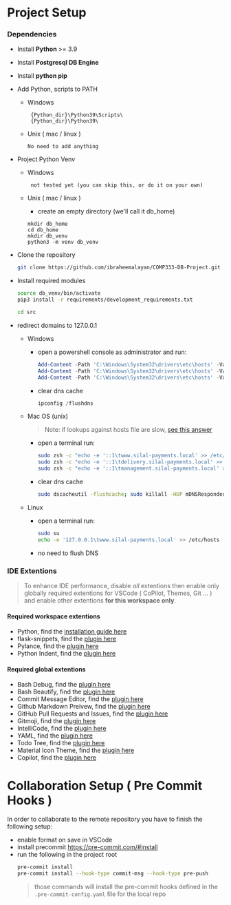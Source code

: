 # Project Setup

### Dependencies

* Install **Python** >= 3.9
* Install **Postgresql DB Engine**
* Install **python pip**
* Add Python, scripts to PATH
    * Windows
       ```
        {Python_dir}\Python39\Scripts\
        {Python_dir}\Python39\
       ```

    * Unix ( mac / linux )

        ```
        No need to add anything
        ```

* Project Python Venv
    * Windows
       ```
        not tested yet (you can skip this, or do it on your own)
       ```

    * Unix ( mac / linux )

        * create an empty directory (we'll call it db_home)

        ```
        mkdir db_home
        cd db_home
        mkdir db_venv
        python3 -m venv db_venv
        ```

* Clone the repository
    ```zsh
    git clone https://github.com/ibraheemalayan/COMP333-DB-Project.git .
    ```

* Install required modules
    ```zsh
    source db_venv/bin/activate
    pip3 install -r requirements/development_requirements.txt
    ```
    ```zsh
    cd src
    ```

* redirect domains to 127.0.0.1
    * Windows
        * open a powershell console as administrator and run:

            ```powershell
            Add-Content -Path 'C:\Windows\System32\drivers\etc\hosts' -Value '127.0.0.1     www.silal-payments.local'
            Add-Content -Path 'C:\Windows\System32\drivers\etc\hosts' -Value '127.0.0.1     management.silal-payments.local'
            Add-Content -Path 'C:\Windows\System32\drivers\etc\hosts' -Value '127.0.0.1     delivery.silal-payments.local'
            ```
        * clear dns cache
            ```powershell
            ipconfig /flushdns
            ```

    * Mac OS (unix)

        > Note: if lookups against hosts file are slow, [see this answer](https://superuser.com/questions/1596225/dns-resolution-delay-for-entries-in-etc-hosts#)

        * open a terminal run:

            ```zsh
            sudo zsh -c "echo -e '::1\twww.silal-payments.local' >> /etc/hosts"
            sudo zsh -c "echo -e '::1\tdelivery.silal-payments.local' >> /etc/hosts"
            sudo zsh -c "echo -e '::1\tmanagement.silal-payments.local' >> /etc/hosts"
            ```
        * clear dns cache
            ```zsh
            sudo dscacheutil -flushcache; sudo killall -HUP mDNSResponder
            ```

    * Linux
        * open a terminal run:

            ```zsh
            sudo su
            echo -e '127.0.0.1\twww.silal-payments.local' >> /etc/hosts
            ```
        * no need to flush DNS

### IDE Extentions

> To enhance IDE performance, disable *all* extentions then enable only globally required extentions for VSCode ( CoPilot, Themes, Git ... ) and enable other extentions **for this workspace only**.

#### Required workspace extentions

* Python, find the [installation guide here](https://marketplace.visualstudio.com/items?itemName=ms-python.python)
* flask-snippets, find the [plugin here](https://marketplace.visualstudio.com/items?itemName=cstrap.flask-snippets)
* Pylance, find the [plugin here](https://marketplace.visualstudio.com/items?itemName=ms-python.vscode-pylance)
* Python Indent, find the [plugin here](https://marketplace.visualstudio.com/items?itemName=KevinRose.vsc-python-indent)

#### Required global extentions

* Bash Debug, find the [plugin here](https://marketplace.visualstudio.com/items?itemName=rogalmic.bash-debug)
* Bash Beautify, find the [plugin here](https://marketplace.visualstudio.com/items?itemName=shakram02.bash-beautify)
* Commit Message Editor, find the [plugin here](https://marketplace.visualstudio.com/items?itemName=adam-bender.commit-message-editor)
* Github Markdown Preivew, find the [plugin here](https://marketplace.visualstudio.com/items?itemName=bierner.github-markdown-preview)
* GitHub Pull Requests and Issues, find the [plugin here](https://marketplace.visualstudio.com/items?itemName=GitHub.vscode-pull-request-github)
* Gitmoji, find the [plugin here](https://marketplace.visualstudio.com/items?itemName=seatonjiang.gitmoji-vscode)
* IntelliCode, find the [plugin here](https://marketplace.visualstudio.com/items?itemName=VisualStudioExptTeam.vscodeintellicode)
* YAML, find the [plugin here](https://marketplace.visualstudio.com/items?itemName=redhat.vscode-yaml)
* Todo Tree, find the [plugin here](https://marketplace.visualstudio.com/items?itemName=Gruntfuggly.todo-tree)
* Material Icon Theme, find the [plugin here](https://marketplace.visualstudio.com/items?itemName=PKief.material-icon-theme)
* Copilot, find the [plugin here](https://marketplace.visualstudio.com/items?itemName=GitHub.copilot)


# Collaboration Setup ( Pre Commit Hooks )
In order to collaborate to the remote repository you have to finish the following setup:

* enable format on save in VSCode
* install precommit https://pre-commit.com/#install
* run the following in the project root
    ```bash
    pre-commit install
    pre-commit install --hook-type commit-msg --hook-type pre-push
    ```
    > those commands will install the pre-commit hooks defined in the `.pre-commit-config.yaml` file for the local repo
